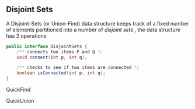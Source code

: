 ## Disjoint Sets

A Disjoint-Sets (or Union-Find) data structure keeps track of a fixed number of elements partitioned into a number of *disjoint sets* , the data structure has 2 operations

```java
public interface DisjointSets {
    /** connects two items P and Q */
    void connect(int p, int q);

    /** checks to see if two items are connected */
    boolean isConnected(int p, int q); 
}
```



QuickFind



QuickUnion









